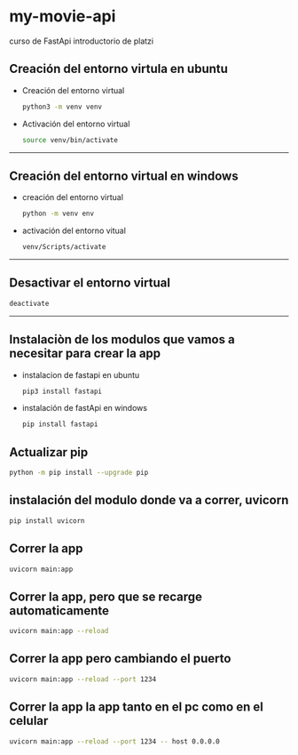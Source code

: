 # my-movie-api
curso de FastApi introductorio de platzi

## Creación del entorno virtula en ubuntu

* Creación del entorno virtual
    ```sh
    python3 -m venv venv
    ```

* Activación del entorno virtual

    ```sh
    source venv/bin/activate
    ```
---

## Creación del entorno virtual en windows
* creación del entorno virtual
    ```sh
    python -m venv env
    ```
* activación del entorno vitual
    ```sh
    venv/Scripts/activate
    ```
---
## Desactivar el entorno virtual
```sh
deactivate
```

---
## Instalaciòn de los modulos que vamos a necesitar para crear la app

* instalacion de fastapi en ubuntu
    ```sh
    pip3 install fastapi
    ```
* instalación de fastApi en windows
    ```sh
    pip install fastapi
    ```
## Actualizar pip

```sh
python -m pip install --upgrade pip
```

## instalación del modulo donde va a correr, uvicorn
```sh
pip install uvicorn
```
## Correr la app
```sh
uvicorn main:app 
```
## Correr la app, pero que se recarge automaticamente

```sh
uvicorn main:app --reload
```

## Correr la app pero cambiando el puerto
```sh
uvicorn main:app --reload --port 1234
```
## Correr la app la app tanto en el pc como en el celular
```sh
uvicorn main:app --reload --port 1234 -- host 0.0.0.0
```




